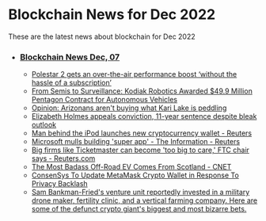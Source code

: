 # Blockchain News for Dec 2022
These are the latest news about blockchain for Dec 2022
- ### [Blockchain News Dec, 07](./07)
    - [Polestar 2 gets an over-the-air performance boost ‘without the hassle of a subscription’](https://www.theverge.com/2022/12/6/23495253/polestar-2-performance-ota-upgrade-software-subscription) 
    - [From Semis to Surveillance: Kodiak Robotics Awarded $49.9 Million Pentagon Contract for Autonomous Vehicles](https://gizmodo.com/kodiak-robotics-autonomous-vehicles-dod-1849860045) 
    - [Opinion: Arizonans aren't buying what Kari Lake is peddling](https://www.cnn.com/2022/12/06/opinions/kari-lake-arizona-midterm-election-2022-gabriel/index.html) 
    - [Elizabeth Holmes appeals conviction, 11-year sentence despite bleak outlook](https://arstechnica.com/science/2022/12/elizabeth-holmes-appeals-conviction-11-year-sentence-despite-bleak-outlook/) 
    - [Man behind the iPod launches new cryptocurrency wallet - Reuters](https://www.reuters.com/technology/man-behind-ipod-launches-new-cryptocurrency-wallet-2022-12-06/) 
    - [Microsoft mulls building 'super app' - The Information - Reuters](https://www.reuters.com/technology/microsoft-mulls-building-super-app-information-2022-12-06/) 
    - [Big firms like Ticketmaster can become 'too big to care,' FTC chair says - Reuters.com](https://www.reuters.com/business/media-telecom/big-firms-like-ticketmaster-can-become-too-big-care-ftc-chair-says-2022-12-06/) 
    - [The Most Badass Off-Road EV Comes From Scotland - CNET](https://www.cnet.com/roadshow/news/the-most-badass-off-road-ev-comes-from-scotland/) 
    - [ConsenSys To Update MetaMask Crypto Wallet in Response To Privacy Backlash](https://tech.slashdot.org/story/22/12/06/1546217/consensys-to-update-metamask-crypto-wallet-in-response-to-privacy-backlash) 
    - [Sam Bankman-Fried's venture unit reportedly invested in a military drone maker, fertility clinic, and a vertical farming company. Here are some of the defunct crypto giant's biggest and most bizarre bets.](https://markets.businessinsider.com/news/currencies/ftx-venture-unit-investment-drone-maker-fertility-clinic-betting-platform-2022-12) 
